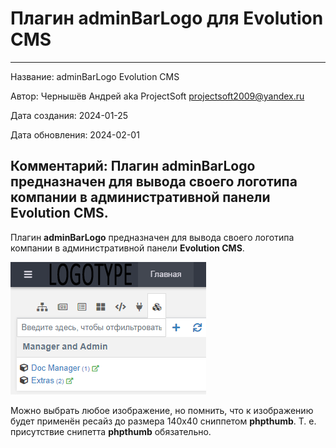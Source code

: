# Плагин adminBarLogo для Evolution CMS
---
Название: adminBarLogo Evolution CMS

Автор: Чернышёв Андрей aka ProjectSoft <projectsoft2009@yandex.ru>

Дата создания: 2024-01-25

Дата обновления: 2024-02-01

Комментарий: Плагин **adminBarLogo** предназначен для вывода своего логотипа компании в административной панели **Evolution CMS**.
---

Плагин **adminBarLogo** предназначен для вывода своего логотипа компании в административной панели **Evolution CMS**.

![Плагин adminBarLogo для Evolution CMS](/screen.png?raw=true "Плагин adminBarLogo для Evolution CMS")

Можно выбрать любое изображение, но помнить, что к изображению будет применён ресайз до размера 140x40 сниппетом **phpthumb**. Т. е. присутствие снипетта **phpthumb** обязательно.
